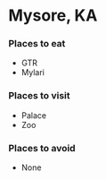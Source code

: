 # Mysore, KA

### Places to eat
- GTR
- Mylari

### Places to visit
- Palace
- Zoo

### Places to avoid
- None